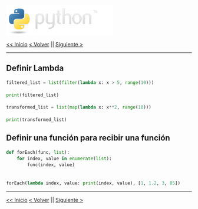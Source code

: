 <img src="../assets/img/python-logo.png" />

[<< Inicio](./intro) [< Volver](./basic_functions.md) || [Siguiente >](./fp.md)

---

## Definir Lambda

```python
filtered_list = list(filter(lambda x: x > 5, range(10)))

print(filtered_list)

transformed_list = list(map(lambda x: x**2, range(10)))

print(transformed_list)

```

## Definir una función para recibir una función

```python
def forEach(func, list):
    for index, value in enumerate(list):
        func(index, value)


forEach(lambda index, value: print(index, value), [1, 1.2, 3, 85])
```

---

[<< Inicio](./intro) [< Volver](./basic_functions.md) || [Siguiente >](./fp.md)
